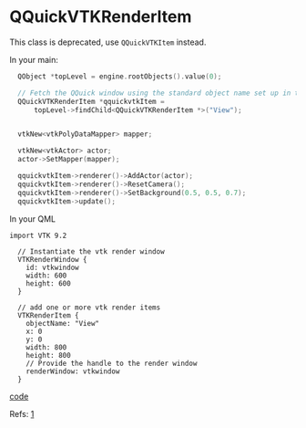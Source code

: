 # QQuickVTKRenderItem

This class is deprecated, use `QQuickVTKItem` instead.

In your main:

```cpp
  QObject *topLevel = engine.rootObjects().value(0);

  // Fetch the QQuick window using the standard object name set up in the constructor
  QQuickVTKRenderItem *qquickvtkItem =
      topLevel->findChild<QQuickVTKRenderItem *>("View");


  vtkNew<vtkPolyDataMapper> mapper;

  vtkNew<vtkActor> actor;
  actor->SetMapper(mapper);

  qquickvtkItem->renderer()->AddActor(actor);
  qquickvtkItem->renderer()->ResetCamera();
  qquickvtkItem->renderer()->SetBackground(0.5, 0.5, 0.7);
  qquickvtkItem->update();
```

In your QML

```
import VTK 9.2

  // Instantiate the vtk render window
  VTKRenderWindow {
    id: vtkwindow
    width: 600
    height: 600
  }

  // add one or more vtk render items
  VTKRenderItem {
    objectName: "View"
    x: 0
    y: 0
    width: 800
    height: 800
    // Provide the handle to the render window
    renderWindow: vtkwindow
  }
```

[code](../src/qml_pcl.cpp)

Refs: [1](https://vtk.org/doc/nightly/html/classQQuickVTKRenderItem.html)
